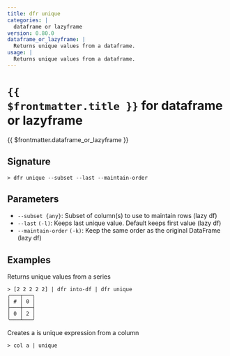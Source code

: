 ```yaml
---
title: dfr unique
categories: |
  dataframe or lazyframe
version: 0.80.0
dataframe_or_lazyframe: |
  Returns unique values from a dataframe.
usage: |
  Returns unique values from a dataframe.
---
```


# <code>{{ $frontmatter.title }}</code> for dataframe or lazyframe

<div class='command-title'>{{ $frontmatter.dataframe_or_lazyframe }}</div>

## Signature

```> dfr unique --subset --last --maintain-order```

## Parameters

 -  `--subset {any}`: Subset of column(s) to use to maintain rows (lazy df)
 -  `--last` `(-l)`: Keeps last unique value. Default keeps first value (lazy df)
 -  `--maintain-order` `(-k)`: Keep the same order as the original DataFrame (lazy df)

## Examples

Returns unique values from a series
```shell
> [2 2 2 2 2] | dfr into-df | dfr unique
╭───┬───╮
│ # │ 0 │
├───┼───┤
│ 0 │ 2 │
╰───┴───╯

```

Creates a is unique expression from a column
```shell
> col a | unique

```
